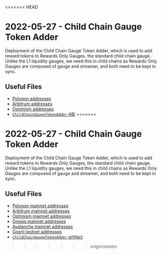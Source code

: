 <<<<<<< HEAD
# 2022-05-27 - Child Chain Gauge Token Adder

Deployment of the Child Chain Gauge Token Adder, which is used to add reward tokens to Rewards Only Gauges, the standard child chain gauge. Unlike the L1 liquidity gauges, we need this in child chains as Rewards Only Gauges are composed of gauge and streamer, and both need to be kept in sync.

## Useful Files

- [Polygon addresses](./output/polygon.json)
- [Arbitrum addresses](./output/arbitrum.json)
- [Optimism addresses](./output/optimism.json)
- [`ChildChainGaugeTokenAdder` ABI](./abi/ChildChainGaugeTokenAdder.json)
=======
# 2022-05-27 - Child Chain Gauge Token Adder

Deployment of the Child Chain Gauge Token Adder, which is used to add reward tokens to Rewards Only Gauges, the standard child chain gauge. Unlike the L1 liquidity gauges, we need this in child chains as Rewards Only Gauges are composed of gauge and streamer, and both need to be kept in sync.

## Useful Files

- [Polygon mainnet addresses](./output/polygon.json)
- [Arbitrum mainnet addresses](./output/arbitrum.json)
- [Optimism mainnet addresses](./output/optimism.json)
- [Gnosis mainnet addresses](./output/gnosis.json)
- [Avalanche mainnet addresses](./output/avalanche.json)
- [Goerli testnet addresses](./output/goerli.json)
- [`ChildChainGaugeTokenAdder` artifact](./artifact/ChildChainGaugeTokenAdder.json)
>>>>>>> origin/master
